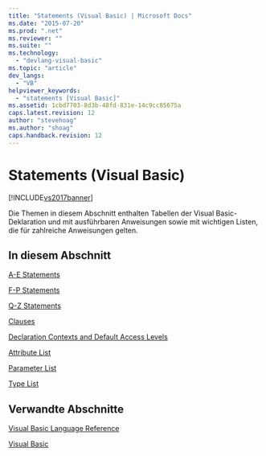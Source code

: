 ```yaml
---
title: "Statements (Visual Basic) | Microsoft Docs"
ms.date: "2015-07-20"
ms.prod: ".net"
ms.reviewer: ""
ms.suite: ""
ms.technology: 
  - "devlang-visual-basic"
ms.topic: "article"
dev_langs: 
  - "VB"
helpviewer_keywords: 
  - "statements [Visual Basic]"
ms.assetid: 1cbd7703-8d3b-48fd-831e-14c9cc85675a
caps.latest.revision: 12
author: "stevehoag"
ms.author: "shoag"
caps.handback.revision: 12
---
```

# Statements (Visual Basic)
[!INCLUDE[vs2017banner](../../../visual-basic/includes/vs2017banner.md)]

Die Themen in diesem Abschnitt enthalten Tabellen der Visual Basic\-Deklaration und mit ausführbaren Anweisungen sowie mit wichtigen Listen, die für zahlreiche Anweisungen gelten.  
  
## In diesem Abschnitt  
 [A\-E Statements](../../../visual-basic/language-reference/statements/a-e-statements.md)  
  
 [F\-P Statements](../../../visual-basic/language-reference/statements/f-p-statements.md)  
  
 [Q\-Z Statements](../../../visual-basic/language-reference/statements/q-z-statements.md)  
  
 [Clauses](../../../visual-basic/language-reference/statements/clauses.md)  
  
 [Declaration Contexts and Default Access Levels](../../../visual-basic/language-reference/statements/declaration-contexts-and-default-access-levels.md)  
  
 [Attribute List](../../../visual-basic/language-reference/statements/attribute-list.md)  
  
 [Parameter List](../../../visual-basic/language-reference/statements/parameter-list.md)  
  
 [Type List](../../../visual-basic/language-reference/statements/type-list.md)  
  
## Verwandte Abschnitte  
 [Visual Basic Language Reference](../../../visual-basic/language-reference/index.md)  
  
 [Visual Basic](../../../visual-basic/index.md)